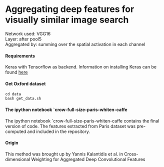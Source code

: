 # Aggregating deep features for visually similar image search

Network used: VGG16  
Layer: after pool5  
Aggregated by: summing over the spatial activation in each channel  

#### Requirements
Keras with Tensorflow as backend. Information on installing Keras can 
be found [here](https://keras.io/#installation)

#### Get Oxford dataset
```
cd data
bash get_data.sh
```

#### The ipython notebook `crow-full-size-paris-whiten-caffe
The ipython notebook `crow-full-size-paris-whiten-caffe contains the 
final version of code. The features extracted from Paris dataset was
pre-computed and included in the repository.

#### Origin
This method was brought up by Yannis Kalantidis et al. in 
Cross-dimensional Weighting for Aggregated Deep Convolutional Features
